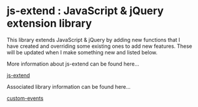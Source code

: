 js-extend : JavaScript & jQuery extension library
=
This library extends JavaScript & jQuery by adding new functions that I have created and overriding some existing ones to add new features.  These will be updated when I make something new and listed below.

More information about js-extend can be found here...

[js-extend](js-extend.md)

Associated library information can be found here...

[custom-events](custom-events.md)

